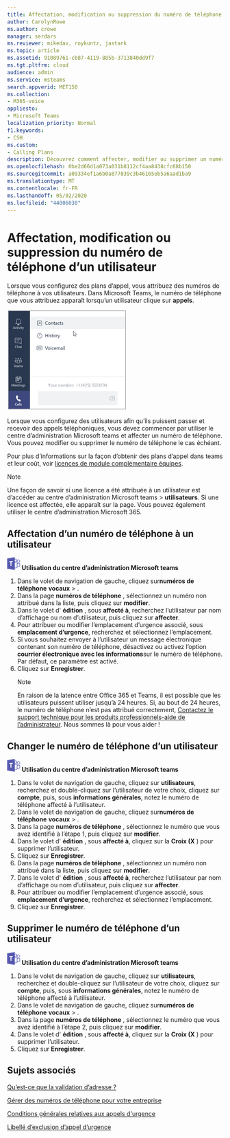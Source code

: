 ```yaml
---
title: Affectation, modification ou suppression du numéro de téléphone d’un utilisateur
author: CarolynRowe
ms.author: crowe
manager: serdars
ms.reviewer: mikedav, roykuntz, jastark
ms.topic: article
ms.assetid: 91089761-cb87-4119-885b-3713840dd9f7
ms.tgt.pltfrm: cloud
audience: admin
ms.service: msteams
search.appverid: MET150
ms.collection:
- M365-voice
appliesto:
- Microsoft Teams
localization_priority: Normal
f1.keywords:
- CSH
ms.custom:
- Calling Plans
description: Découvrez comment affecter, modifier ou supprimer un numéro de téléphone professionnel pour les utilisateurs de Microsoft Teams, afin que les entreprises et les clients externes puissent appeler.
ms.openlocfilehash: 0be2d66d1a073a031b8112cf4aa8438cfc68b150
ms.sourcegitcommit: a09334ef1a6b0a877839c3b46165eb5a6aad1ba9
ms.translationtype: MT
ms.contentlocale: fr-FR
ms.lasthandoff: 05/02/2020
ms.locfileid: "44006030"
---
```

# <a name="assign-change-or-remove-a-phone-number-for-a-user"></a>Affectation, modification ou suppression du numéro de téléphone d’un utilisateur

Lorsque vous configurez des plans d’appel, vous attribuez des numéros de téléphone à vos utilisateurs. Dans Microsoft Teams, le numéro de téléphone que vous attribuez apparaît lorsqu’un utilisateur clique sur **appels**.

![Numéro de téléphone de l’utilisateur affiché dans Teams.](media/teams-phone-number.png)

Lorsque vous configurez des utilisateurs afin qu’ils puissent passer et recevoir des appels téléphoniques, vous devez commencer par utiliser le centre d’administration Microsoft teams et affecter un numéro de téléphone. Vous pouvez modifier ou supprimer le numéro de téléphone le cas échéant.
  
Pour plus d’informations sur la façon d’obtenir des plans d’appel dans teams et leur coût, voir [licences de module complémentaire équipes](teams-add-on-licensing/microsoft-teams-add-on-licensing.md).
  
> [!NOTE]
> Une façon de savoir si une licence a été attribuée à un utilisateur est d’accéder au centre d’administration Microsoft teams > **utilisateurs**. Si une licence est affectée, elle apparaît sur la page.  Vous pouvez également utiliser le centre d’administration Microsoft 365.
  
## <a name="assign-a-phone-number-to-a-user"></a>Affectation d’un numéro de téléphone à un utilisateur
 
![Icône affichant le logo Microsoft Teams](media/teams-logo-30x30.png) **Utilisation du centre d’administration Microsoft teams**
    
1. Dans le volet de navigation de gauche, cliquez sur**numéros de téléphone** **vocaux** > .
2. Dans la page **numéros de téléphone** , sélectionnez un numéro non attribué dans la liste, puis cliquez sur **modifier**.  
3. Dans le volet d' **édition** , sous **affecté à**, recherchez l’utilisateur par nom d’affichage ou nom d’utilisateur, puis cliquez sur **affecter**.
4. Pour attribuer ou modifier l’emplacement d’urgence associé, sous **emplacement d’urgence**, recherchez et sélectionnez l’emplacement.
5. Si vous souhaitez envoyer à l’utilisateur un message électronique contenant son numéro de téléphone, désactivez ou activez l’option **courrier électronique avec les informations**sur le numéro de téléphone. Par défaut, ce paramètre est activé. 
6. Cliquez sur **Enregistrer**.
    > [!NOTE]
    > En raison de la latence entre Office 365 et Teams, il est possible que les utilisateurs puissent utiliser jusqu’à 24 heures. Si, au bout de 24 heures, le numéro de téléphone n’est pas attribué correctement, [Contactez le support technique pour les produits professionnels-aide de l’administrateur](https://docs.microsoft.com/microsoft-365/admin/contact-support-for-business-products). Nous sommes là pour vous aider !
  
## <a name="change-a-phone-number-for-a-user"></a>Changer le numéro de téléphone d’un utilisateur
 
![Icône affichant le logo Microsoft Teams](media/teams-logo-30x30.png) **Utilisation du centre d’administration Microsoft teams**
    
1. Dans le volet de navigation de gauche, cliquez sur **utilisateurs**, recherchez et double-cliquez sur l’utilisateur de votre choix, cliquez sur **compte**, puis, sous **informations générales**, notez le numéro de téléphone affecté à l’utilisateur.
2. Dans le volet de navigation de gauche, cliquez sur**numéros de téléphone** **vocaux** > .
3. Dans la page **numéros de téléphone** , sélectionnez le numéro que vous avez identifié à l’étape 1, puis cliquez sur **modifier**.  
4. Dans le volet d' **édition** , sous **affecté à**, cliquez sur la **Croix (X** ) pour supprimer l’utilisateur.
5. Cliquez sur **Enregistrer**.
6. Dans la page **numéros de téléphone** , sélectionnez un numéro non attribué dans la liste, puis cliquez sur **modifier**.  
7. Dans le volet d' **édition** , sous **affecté à**, recherchez l’utilisateur par nom d’affichage ou nom d’utilisateur, puis cliquez sur **affecter**.
8. Pour attribuer ou modifier l’emplacement d’urgence associé, sous **emplacement d’urgence**, recherchez et sélectionnez l’emplacement.
9. Cliquez sur **Enregistrer**.

## <a name="remove-a-phone-number-from-a-user"></a>Supprimer le numéro de téléphone d’un utilisateur
 
![Icône affichant le logo Microsoft Teams](media/teams-logo-30x30.png) **Utilisation du centre d’administration Microsoft teams**

1. Dans le volet de navigation de gauche, cliquez sur **utilisateurs**, recherchez et double-cliquez sur l’utilisateur de votre choix, cliquez sur **compte**, puis, sous **informations générales**, notez le numéro de téléphone affecté à l’utilisateur.
2. Dans le volet de navigation de gauche, cliquez sur**numéros de téléphone** **vocaux** > .
3. Dans la page **numéros de téléphone** , sélectionnez le numéro que vous avez identifié à l’étape 2, puis cliquez sur **modifier**.  
4. Dans le volet d' **édition** , sous **affecté à**, cliquez sur la **Croix (X** ) pour supprimer l’utilisateur.
5. Cliquez sur **Enregistrer**.
    
## <a name="related-topics"></a>Sujets associés

[Qu’est-ce que la validation d’adresse ?](/skypeforbusiness/what-are-calling-plans-in-office-365/what-is-address-validation)

[Gérer des numéros de téléphone pour votre entreprise](/microsoftteams/manage-phone-numbers-for-your-organization)

[Conditions générales relatives aux appels d'urgence](/microsoftteams/emergency-calling-terms-and-conditions)

[Libellé d’exclusion d’appel d’urgence](https://github.com/MicrosoftDocs/OfficeDocs-SkypeForBusiness/blob/live/Teams/downloads/emergency-calling/emergency-calling-label-(en-us)-(v.1.0).zip?raw=true)
